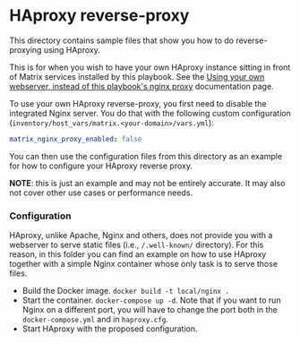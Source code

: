 # HAproxy reverse-proxy

This directory contains sample files that show you how to do reverse-proxying using HAproxy.

This is for when you wish to have your own HAproxy instance sitting in front of Matrix services installed by this playbook.
See the [Using your own webserver, instead of this playbook's nginx proxy](../../docs/configuring-playbook-own-webserver.md) documentation page.

To use your own HAproxy reverse-proxy, you first need to disable the integrated Nginx server.
You do that with the following custom configuration (`inventory/host_vars/matrix.<your-domain>/vars.yml`):

```yaml
matrix_nginx_proxy_enabled: false
```

You can then use the configuration files from this directory as an example for how to configure your HAproxy reverse proxy.

**NOTE**: this is just an example and may not be entirely accurate. It may also not cover other use cases or performance needs.

### Configuration

HAproxy, unlike Apache, Nginx and others, does not provide you with a webserver to serve static files (i.e., `/.well-known/` directory). For this reason, in this folder you can find an example on how to use HAproxy together with a simple Nginx container whose only task is to serve those files.

* Build the Docker image. `docker build -t local/nginx .` 
* Start the container. `docker-compose up -d`. Note that if you want to run Nginx on a different port, you will have to change the port both in the `docker-compose.yml` and in `haproxy.cfg`.
* Start HAproxy with the proposed configuration.